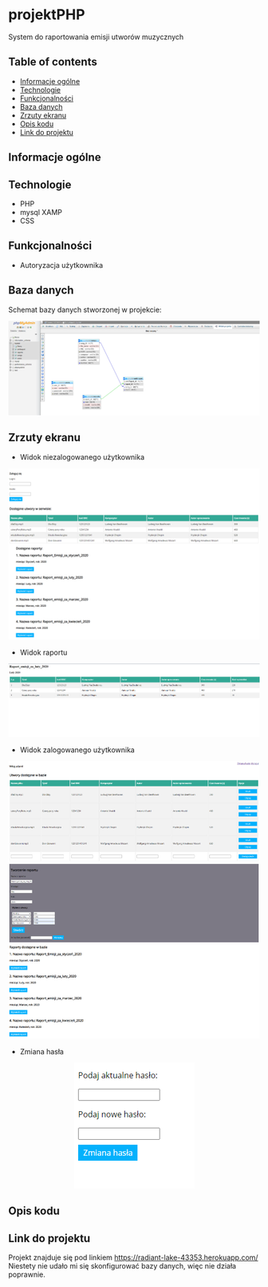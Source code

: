 # projektPHP
System do raportowania emisji utworów muzycznych

## Table of contents
* [Informacje ogólne](#informacje-ogólne)
* [Technologie](#technologie)
* [Funkcjonalności](#funkcjonalności)
* [Baza danych](#baza-danych)
* [Zrzuty ekranu](#zrzuty-ekranu)
* [Opis kodu](#opis-kodu)
* [Link do projektu](#link-do-projektu)

## Informacje ogólne


## Technologie
* PHP
* mysql XAMP
* CSS

## Funkcjonalności
* Autoryzacja użytkownika

## Baza danych
Schemat bazy danych stworzonej w projekcie:

<p align="center">
  <img src="./img/baza.png" />
</p>

## Zrzuty ekranu   
* Widok niezalogowanego użytkownika   
<p align="center">
  <img src="./img/niezalogowany.png" />
</p>

* Widok raportu  
<p align="center">
  <img src="./img/widokRaportu.png" />
</p>

* Widok zalogowanego użytkownika 
<p align="center">
  <img src="./img/zalogowany.png" />
</p>

* Zmiana hasła  
<p align="center">
  <img src="./img/zmianaHasla.png" />
</p>

## Opis kodu

## Link do projektu
Projekt znajduje się pod linkiem https://radiant-lake-43353.herokuapp.com/
Niestety nie udało mi się skonfigurować bazy danych, więc nie działa poprawnie.
